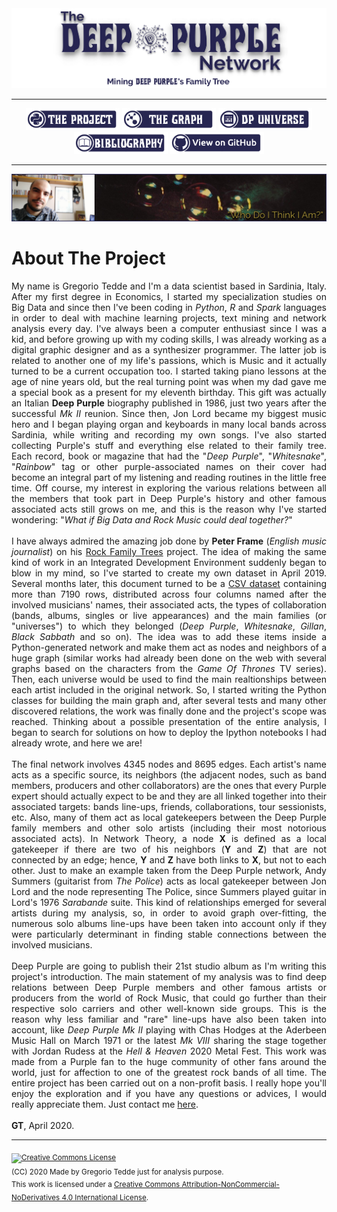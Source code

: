 <div align="center"><a href="https://greggtdd.github.io/DeepPurpleNetwork/"><img src="https://raw.githubusercontent.com/greggtdd/DeepPurpleNetwork/master/docs/site_images/dpnetwork_banner.png"></a></div>

___

<div align="center"><a href="https://greggtdd.github.io/DeepPurpleNetwork/pages/project"><img src="https://raw.githubusercontent.com/greggtdd/DeepPurpleNetwork/master/docs/site_images/button_proj.png"  width="150" height="35"></a> <a href="https://greggtdd.github.io/DeepPurpleNetwork/pages/graph"><img src="https://raw.githubusercontent.com/greggtdd/DeepPurpleNetwork/master/docs/site_images/button_graph.png"  width="150" height="35"></a> <a href="https://greggtdd.github.io/DeepPurpleNetwork/pages/dp_universe"><img src="https://raw.githubusercontent.com/greggtdd/DeepPurpleNetwork/master/docs/site_images/button_univ.png"  width="150" height="35"></a> <a href="https://greggtdd.github.io/DeepPurpleNetwork/pages/bibliography"><img src="https://raw.githubusercontent.com/greggtdd/DeepPurpleNetwork/master/docs/site_images/button_biblio.png"  width="150" height="35"></a> <a href="https://github.com/greggtdd/DeepPurpleNetwork" target="_blank"><img src="https://raw.githubusercontent.com/greggtdd/DeepPurpleNetwork/master/docs/site_images/button_git.png"  width="150" height="35"></a></div>

___

![Gregorio Tedde](https://github.com/greggtdd/DeepPurpleNetwork/blob/master/docs/site_images/gt-profile.png?raw=true)

# About The Project
<div style="text-align: justify">My name is Gregorio Tedde and I'm a data scientist based in Sardinia, Italy. After my first degree in Economics, I started my specialization studies on Big Data and since then I've been coding in <em>Python</em>, <em>R</em> and <em>Spark</em> languages in order to deal with machine learning projects, text mining and network analysis every day. I've always been a computer enthusiast since I was a kid, and before growing up with my coding skills, I was already working as a digital graphic designer and as a synthesizer programmer. The latter job is related to another one of my life's passions, which is Music and it actually turned to be a current occupation too. I started taking piano lessons at the age of nine years old, but the real turning point was when my dad gave me a special book as a present for my eleventh birthday. This gift was actually an Italian <b>Deep Purple</b> biography published in 1986, just two years after the successful <em>Mk II</em> reunion. Since then, Jon Lord became my biggest music hero and I began playing organ and keyboards in many local bands across Sardinia, while writing and recording my own songs. I've also started collecting Purple's stuff and everything else related to their family tree. Each record, book or magazine that had the "<em>Deep Purple</em>", "<em>Whitesnake</em>", "<em>Rainbow</em>" tag or other purple-associated names on their cover had become an integral part of my listening and reading routines in the little free time. Off course, my interest in exploring the various relations between all the members that took part in Deep Purple's history and other famous associated acts still grows on me, and this is the reason why I've started wondering: "<em>What if Big Data and Rock Music could deal together?</em>"<br>
<br>
  I have always admired the amazing job done by <b>Peter Frame</b> (<em>English music journalist</em>) on his <a href="https://rockfamilytrees.co.uk" target="_blank">Rock Family Trees</a> project. The idea of making the same kind of work in an Integrated Development Environment suddenly began to blow in my mind, so I've started to create my own dataset in April 2019. Several months later, this document turned to be a <a href="https://github.com/greggtdd/DeepPurpleNetwork/blob/master/dp_union_edges.csv" target="_blank">CSV dataset</a> containing more than 7190 rows, distributed across four columns named after the involved musicians' names, their associated acts, the types of collaboration (bands, albums, singles or live appearances) and the main families (or "universes") to which they belonged (<em>Deep Purple</em>, <em>Whitesnake</em>, <em>Gillan</em>, <em>Black Sabbath</em> and so on). The idea was to add these items inside a Python-generated network and make them act as nodes and neighbors of a huge graph (similar works had already been done on the web with several graphs based on the characters from the <em>Game Of Thrones</em> TV series). Then, each universe would be used to find the main realtionships between each artist included in the original network. So, I started writing the Python classes for building the main graph and, after several tests and many other discovered relations, the work was finally done and the project's scope was reached. Thinking about a possible presentation of the entire analysis, I began to search for solutions on how to deploy the Ipython notebooks I had already wrote, and here we are!<br>
<br>
The final network involves 4345 nodes and 8695 edges. Each artist's name acts as a specific source, its neighbors (the adjacent nodes, such as band members, producers and other collaborators) are the ones that every Purple expert should actually expect to be and they are all linked together into their associated targets: bands line-ups, friends, collaborations, tour sessionists, etc. Also, many of them act as local gatekeepers between the Deep Purple family members and other solo artists (including their most notorious associated acts). In Network Theory, a node <b>X</b> is defined as a local gatekeeper if there are two of his neighbors (<b>Y</b> and <b>Z</b>) that are not connected by an edge; hence, <b>Y</b> and <b>Z</b> have both links to <b>X</b>, but not to each other. Just to make an example taken from the Deep Purple network, Andy Summers (guitarist from <em>The Police</em>) acts as local gatekeeper between Jon Lord and the node representing The Police, since Summers played guitar in Lord's 1976 <em>Sarabande</em> suite. This kind of relationships emerged for several artists during my analysis, so, in order to avoid graph over-fitting, the numerous solo albums line-ups have been taken into account only if they were particularly determinant in finding stable connections between the involved musicians.<br>
<br>
Deep Purple are going to publish their 21st studio album as I'm writing this project's introduction. The main statement of my analysis was to find deep relations between Deep Purple members and other famous artists or producers from the world of Rock Music, that could go further than their respective solo carriers and other well-known side groups. This is the reason why less familiar and "rare" line-ups have also been taken into account, like <em>Deep Purple Mk II</em> playing with Chas Hodges at the Aderbeen Music Hall on March 1971 or the latest <em>Mk VIII</em> sharing the stage together with Jordan Rudess at the <em>Hell & Heaven</em> 2020 Metal Fest. This work was made from a Purple fan to the huge community of other fans around the world, just for affection to one of the greatest rock bands of all time. The entire project has been carried out on a non-profit basis. I really hope you'll enjoy the exploration and if you have any questions or advices, I would really appreciate them. Just contact me <a href="mailto:greggtedde@gmail.com">here</a>.</div>
<br>
<b>GT</b>, April 2020.

___
<sub><a rel="license" href="http://creativecommons.org/licenses/by-nc-nd/4.0/"><img alt="Creative Commons License" style="border-width:0" src="https://i.creativecommons.org/l/by-nc-nd/4.0/88x31.png" /></a><br />(CC) 2020 Made by Gregorio Tedde just for analysis purpose.<br>This work is licensed under a <a rel="license" href="http://creativecommons.org/licenses/by-nc-nd/4.0/">Creative Commons Attribution-NonCommercial-NoDerivatives 4.0 International License</a>.</sub>

